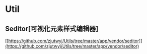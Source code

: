 Util
====

## Seditor[可视化元素样式编辑器] ##
[[https://github.com/zjutwyj/Utils/tree/master/app/vendor/seditor]](https://github.com/zjutwyj/Utils/tree/master/app/vendor/seditor)

